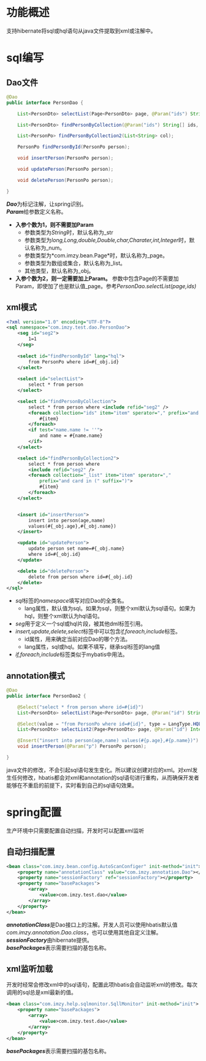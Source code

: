 # 功能概述
支持hibernate将sql或hql语句从java文件提取到xml或注解中。
# sql编写
## Dao文件
```java
@Dao
public interface PersonDao {

	List<PersonDto> selectList(Page<PersonDto> page, @Param("ids") String[] ids);

	List<PersonDto> findPersonByCollection(@Param("ids") String[] ids, @Param("name") PersonDto person);

	List<PersonPo> findPersonByCollection2(List<String> col);

	PersonPo findPersonById(PersonPo person);

	void insertPerson(PersonPo person);

	void updatePerson(PersonPo person);

	void deletePerson(PersonPo person);

}
```
***Dao***为标记注解，让spring识别。  
***Param***给参数定义名称。  
- **入参个数为1，则不需要加Param**
    - 参数类型为*String*时，默认名称为_str
    - 参数类型为*long,Long,double,Double,char,Charater,int,Integer*时，默认名称为_num。
    - 参数类型为*com.imzy.bean.Page<T>*时，默认名称为_page。
    - 参数类型为数组或集合，默认名称为_list。
    - 其他类型，默认名称为_obj。
- **入参个数为2，则一定需要加上Param。** 参数中包含Page的不需要加Param，即使加了也是默认值_page。参考*PersonDao.selectList(page,ids)*

## xml模式
```xml
<?xml version="1.0" encoding="UTF-8"?>
<sql namespace="com.imzy.test.dao.PersonDao">
	<seg id="seg2">
		1=1
	</seg>
	
	<select id="findPersonById" lang="hql">
		from PersonPo where id=#{_obj.id}
	</select>
	
	<select id="selectList">
		select * from person
	</select>

	<select id="findPersonByCollection">
		select * from person where <include refid="seg2" />
		<foreach collection="ids" item="item" sperator="," prefix="and id in (" suffix=")">
			#{item}
		</foreach>
		<if test="name.name != ''">
			and name = #{name.name}
		</if>
	</select>

	<select id="findPersonByCollection2">
		select * from person where
		<include refid="seg2" />
		<foreach collection="_list" item="item" sperator=","
			prefix="and card in (" suffix=")">
			#{item}
		</foreach>
	</select>


	<insert id="insertPerson">
		insert into person(age,name)
		values(#{_obj.age},#{_obj.name})
	</insert>

	<update id="updatePerson">
		update person set name=#{_obj.name}
		where id=#{_obj.id}
	</update>

	<delete id="deletePerson">
		delete from person where id=#{_obj.id}
	</delete>
</sql>
```
+ *sql*标签的*namespace*填写对应Dao的全类名。
    - lang属性，默认值为sql。如果为sql，则整个xml默认为sql语句。如果为hql，则整个xml默认为hql语句。
+ *seg*用于定义一个sql或hql片段，被其他dml标签引用。
+ *insert,update,delete,select*标签中可以包含*if,foreach,include*标签。
    - id属性，用来确定当前对应Dao的哪个方法。
    - lang属性，sql或hql。如果不填写，继承sql标签的lang值
+ *if,foreach,include*标签类似于mybatis中用法。

## annotation模式
```java
@Dao
public interface PersonDao2 {

	@Select("select * from person where id=#{id}")
	List<PersonDto> selectList(Page<PersonDto> page, @Param("id") String id);

	@Select(value = "from PersonPo where id=#{id}", type = LangType.HQL)
	List<PersonDto> selectList2(Page<PersonDto> page, @Param("id") Integer id);

	@Insert("insert into person(age,name) values(#{p.age},#{p.name})")
	void insertPerson(@Param("p") PersonPo person);

}
```
java文件的修改，不会引起sql语句发生变化。所以建议创建对应的xml。对xml发生任何修改，hbatis都会对xml和annotation的sql语句进行重构，从而确保开发者能够在不重启的前提下，实时看到自己的sql语句效果。
# spring配置
生产环境中只需要配置自动扫描，开发时可以配置xml监听
## 自动扫描配置

```xml
<bean class="com.imzy.bean.config.AutoScanConfiger" init-method="init">
	<property name="annotationClass" value="com.imzy.annotation.Dao"></property>
	<property name="sessionFactory" ref="sessionFactory"></property>
	<property name="basePackages">
		<array>
			<value>com.imzy.test.dao</value>
		</array>
	</property>
</bean>
```
***annotationClass***是Dao接口上的注解。开发人员可以使用hbatis默认值*com.imzy.annotation.Dao.class*，也可以使用其他自定义注解。  
***sessionFactory***由hibernate提供。  
***basePackages***表示需要扫描的基包名称。
## xml监听加载
开发时经常会修改xml中的sql语句，配置此项hbatis会自动监听xml的修改。每次调用的sql总是xml最新的值。
```xml
<bean class="com.imzy.help.sqlmonitor.SqllMonitor" init-method="init">
	<property name="basePackages">
		<array>
			<value>com.imzy.test.dao</value>
		</array>
	</property>
</bean>
```
***basePackages***表示需要扫描的基包名称。
